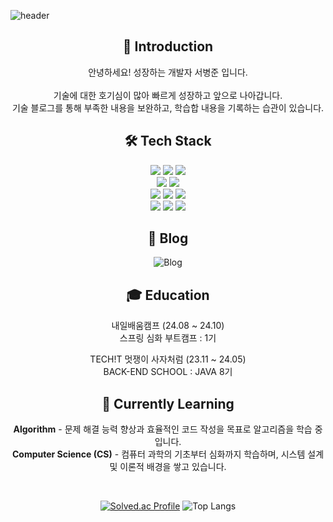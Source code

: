 ![header](https://capsule-render.vercel.app/api?type=slice&height=200&color=gradient&fontSize=40&fontAlignY=25&&descAlignY=42&text=Welcome%20to%20My%20GitHub&desc=I`m%20a%20Server%20Developer&fontAlign=70&descAlign=70&rotate=13)

<div align="center">

## 👋 Introduction
안녕하세요! 성장하는 개발자 서병준 입니다. <br> <br>
기술에 대한 호기심이 많아 빠르게 성장하고 앞으로 나아갑니다. <br>
기술 블로그를 통해 부족한 내용을 보완하고, 학습합 내용을 기록하는 습관이 있습니다.

## 🛠 Tech Stack
<img src="https://img.shields.io/badge/Java-007396?style=for-the-badge&logo=OpenJDK&logoColor=white">
<img src="https://img.shields.io/badge/Spring-6DB33F?style=for-the-badge&logo=spring&logoColor=white">
<img src="https://img.shields.io/badge/Spring%20Boot-6DB33F?style=for-the-badge&logo=spring-boot&logoColor=white">
<br>

<img src="https://img.shields.io/badge/MySQL-4479A1?style=for-the-badge&logo=mysql&logoColor=white">
<img src="https://img.shields.io/badge/PostgreSQL-336791?style=for-the-badge&logo=postgresql&logoColor=white">
<br>

<img src="https://img.shields.io/badge/Docker-2496ED?style=for-the-badge&logo=docker&logoColor=white">
<img src="https://img.shields.io/badge/Kafka-231F20?style=for-the-badge&logo=apache-kafka&logoColor=white">
<img src="https://img.shields.io/badge/Redis-DC382D?style=for-the-badge&logo=redis&logoColor=white">
<br>

<img src="https://img.shields.io/badge/Amazon%20RDS-527FFF?style=for-the-badge&logo=amazon-rds&logoColor=white">
<img src="https://img.shields.io/badge/Amazon%20EC2-FF9900?style=for-the-badge&logo=Amazon%20EC2&logoColor=white">
<img src="https://img.shields.io/badge/Amazon%20S3-569A31?style=for-the-badge&logo=Amazon%20S3&logoColor=white">


## 📝 Blog
![Blog](https://img.shields.io/badge/HappyCoding-DC382D?style=for-the-badge&logo=tistory&logoColor=white&color=6DB33F&label=Story&labelColor=DC382D)


## 🎓 Education
내일배움캠프 (24.08 ~ 24.10) <br>
스프링 심화 부트캠프 : 1기

TECH!T 멋쟁이 사자처럼 (23.11 ~ 24.05) <br>
BACK-END SCHOOL : JAVA 8기

## 🌱 Currently Learning
**Algorithm** - 문제 해결 능력 향상과 효율적인 코드 작성을 목표로 알고리즘을 학습 중입니다.  
**Computer Science (CS)** - 컴퓨터 과학의 기초부터 심화까지 학습하며, 시스템 설계 및 이론적 배경을 쌓고 있습니다.

<br>

[![Solved.ac Profile](http://mazassumnida.wtf/api/v2/generate_badge?boj=mad_scientist)](https://solved.ac/mad_scientist/)
![Top Langs](https://github-readme-stats.vercel.app/api/top-langs/?username=mad-cost&layout=compact)
</div>
